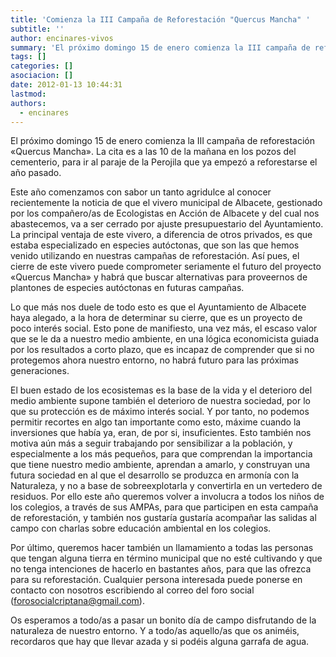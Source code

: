 ```yaml
---
title: 'Comienza la III Campaña de Reforestación "Quercus Mancha" '
subtitle: ''
author: encinares-vivos
summary: 'El próximo domingo 15 de enero comienza la III campaña de reforestación «Quercus Mancha». La cita es a las 10 de la mañana en los pozos del cementerio, para ir al paraje de la Perojila que ya empezó a reforestarse el año pasado.'
tags: []
categories: []
asociacion: []
date: 2012-01-13 10:44:31
lastmod:
authors: 
  - encinares
---
```


El próximo domingo 15 de enero comienza la III campaña de reforestación «Quercus Mancha». La cita es a las 10 de la mañana en los pozos del cementerio, para ir al paraje de la Perojila que ya empezó a reforestarse el año pasado.

Este año comenzamos con sabor un tanto agridulce al conocer recientemente la noticia de que el vivero municipal de Albacete, gestionado por los compañero/as de Ecologistas en Acción de Albacete y del cual nos abastecemos, va a ser cerrado por ajuste presupuestario del Ayuntamiento. La principal ventaja de este vivero, a diferencia de otros privados, es que estaba especializado en especies autóctonas, que son las que hemos venido utilizando en nuestras campañas de reforestación. Así pues, el cierre de este vivero puede comprometer seriamente el futuro del proyecto «Quercus Mancha» y habrá que buscar alternativas para proveernos de plantones de especies autóctonas en futuras campañas. 

Lo que más nos duele de todo esto es que el Ayuntamiento de Albacete haya alegado, a la hora de determinar su cierre, que es un proyecto de poco interés social. Esto pone de manifiesto, una vez más, el escaso valor que se le da a nuestro medio ambiente, en una lógica economicista guiada por los resultados a corto plazo, que es incapaz de comprender que si no protegemos ahora nuestro entorno, no habrá futuro para las próximas generaciones. 

El buen estado de los ecosistemas es la base de la vida y el deterioro del medio ambiente supone también el deterioro de nuestra sociedad, por lo que su protección es de máximo interés social. Y por tanto, no podemos permitir recortes en algo tan importante como esto, máxime cuando la inversiones que había ya, eran, de por si, insuficientes. 
Esto también nos motiva aún más a seguir trabajando por sensibilizar a la población, y especialmente a los más pequeños, para que comprendan la importancia que tiene nuestro medio ambiente, aprendan a amarlo, y construyan una futura sociedad en al que el desarrollo se produzca en armonía con la Naturaleza, y no a base de sobreexplotarla y convertirla en un vertedero de residuos. Por ello este año queremos volver a involucra a todos los niños de los colegios, a través de sus AMPAs, para que participen en esta campaña de reforestación, y también nos gustaría gustaría acompañar las salidas al campo con charlas sobre educación ambiental en los colegios. 

Por último, queremos hacer también un llamamiento a todas las personas que tengan alguna tierra en término municipal que no esté cultivando y que no tenga intenciones de hacerlo en bastantes años, para que las ofrezca para su reforestación. Cualquier persona interesada puede ponerse en contacto con nosotros escribiendo al correo del foro social (forosocialcriptana@gmail.com).

Os esperamos a todo/as a pasar un bonito día de campo disfrutando de la naturaleza de nuestro entorno. Y a todo/as aquello/as que os animéis, recordaros que hay que llevar azada y si podéis alguna garrafa de agua. 





  


